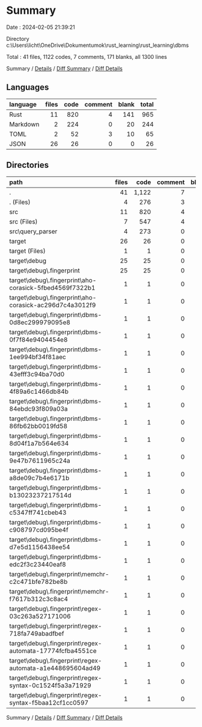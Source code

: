 # Summary

Date : 2024-02-05 21:39:21

Directory c:\\Users\\licht\\OneDrive\\Dokumentumok\\rust_learning\\rust_learning\\dbms

Total : 41 files,  1122 codes, 7 comments, 171 blanks, all 1300 lines

Summary / [Details](details.md) / [Diff Summary](diff.md) / [Diff Details](diff-details.md)

## Languages
| language | files | code | comment | blank | total |
| :--- | ---: | ---: | ---: | ---: | ---: |
| Rust | 11 | 820 | 4 | 141 | 965 |
| Markdown | 2 | 224 | 0 | 20 | 244 |
| TOML | 2 | 52 | 3 | 10 | 65 |
| JSON | 26 | 26 | 0 | 0 | 26 |

## Directories
| path | files | code | comment | blank | total |
| :--- | ---: | ---: | ---: | ---: | ---: |
| . | 41 | 1,122 | 7 | 171 | 1,300 |
| . (Files) | 4 | 276 | 3 | 30 | 309 |
| src | 11 | 820 | 4 | 141 | 965 |
| src (Files) | 7 | 547 | 4 | 67 | 618 |
| src\\query_parser | 4 | 273 | 0 | 74 | 347 |
| target | 26 | 26 | 0 | 0 | 26 |
| target (Files) | 1 | 1 | 0 | 0 | 1 |
| target\\debug | 25 | 25 | 0 | 0 | 25 |
| target\\debug\\.fingerprint | 25 | 25 | 0 | 0 | 25 |
| target\\debug\\.fingerprint\\aho-corasick-5fbed4569f7322b1 | 1 | 1 | 0 | 0 | 1 |
| target\\debug\\.fingerprint\\aho-corasick-ac296d7c4a3012f9 | 1 | 1 | 0 | 0 | 1 |
| target\\debug\\.fingerprint\\dbms-0d8ec299979095e8 | 1 | 1 | 0 | 0 | 1 |
| target\\debug\\.fingerprint\\dbms-0f7f84e9404454e8 | 1 | 1 | 0 | 0 | 1 |
| target\\debug\\.fingerprint\\dbms-1ee994bf34f81aec | 1 | 1 | 0 | 0 | 1 |
| target\\debug\\.fingerprint\\dbms-43efff3c94ba70d0 | 1 | 1 | 0 | 0 | 1 |
| target\\debug\\.fingerprint\\dbms-4f89a6c1466db84b | 1 | 1 | 0 | 0 | 1 |
| target\\debug\\.fingerprint\\dbms-84ebdc93f809a03a | 1 | 1 | 0 | 0 | 1 |
| target\\debug\\.fingerprint\\dbms-86fb62bb0019fd58 | 1 | 1 | 0 | 0 | 1 |
| target\\debug\\.fingerprint\\dbms-8d04f1a7b564e634 | 1 | 1 | 0 | 0 | 1 |
| target\\debug\\.fingerprint\\dbms-9e47b7611965c24a | 1 | 1 | 0 | 0 | 1 |
| target\\debug\\.fingerprint\\dbms-a8de09c7b4e6171b | 1 | 1 | 0 | 0 | 1 |
| target\\debug\\.fingerprint\\dbms-b13023237217514d | 1 | 1 | 0 | 0 | 1 |
| target\\debug\\.fingerprint\\dbms-c5347ff741cbeb43 | 1 | 1 | 0 | 0 | 1 |
| target\\debug\\.fingerprint\\dbms-c908797cd095be4f | 1 | 1 | 0 | 0 | 1 |
| target\\debug\\.fingerprint\\dbms-d7e5d1156438ee54 | 1 | 1 | 0 | 0 | 1 |
| target\\debug\\.fingerprint\\dbms-edc2f3c23440eaf8 | 1 | 1 | 0 | 0 | 1 |
| target\\debug\\.fingerprint\\memchr-c2c471bfe782be8b | 1 | 1 | 0 | 0 | 1 |
| target\\debug\\.fingerprint\\memchr-f7617b312c3c8ac4 | 1 | 1 | 0 | 0 | 1 |
| target\\debug\\.fingerprint\\regex-03c263a527171006 | 1 | 1 | 0 | 0 | 1 |
| target\\debug\\.fingerprint\\regex-718fa749abadfbef | 1 | 1 | 0 | 0 | 1 |
| target\\debug\\.fingerprint\\regex-automata-17774fcfba4551ce | 1 | 1 | 0 | 0 | 1 |
| target\\debug\\.fingerprint\\regex-automata-a1e448695604ad49 | 1 | 1 | 0 | 0 | 1 |
| target\\debug\\.fingerprint\\regex-syntax-0c1524f5a3a71929 | 1 | 1 | 0 | 0 | 1 |
| target\\debug\\.fingerprint\\regex-syntax-f5baa12cf1cc0597 | 1 | 1 | 0 | 0 | 1 |

Summary / [Details](details.md) / [Diff Summary](diff.md) / [Diff Details](diff-details.md)